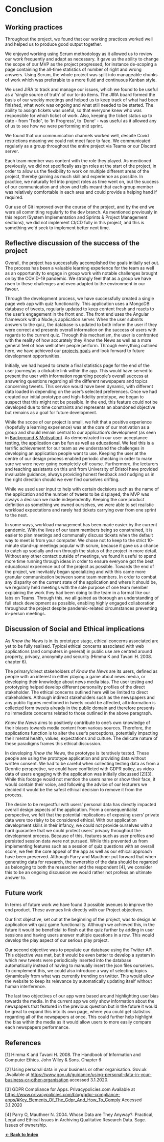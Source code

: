 # Conclusion #

## Working practices ##

Throughout the project, we found that our working practices worked well and helped us to produce good output together.

We enjoyed working using Scrum methodology as it allowed us to review our work frequently and adapt as necessary. It gave us the ability to change the scope of our MVP as the project progressed, for instance de-scoping a page containing the all-time statistics of number of right and wrong answers. Using Scrum, the whole project was split into manageable chunks of work which was preferable to a more fluid and continuous Kanban style.

We used JIRA to track and manage our issues, which we found to be useful as a 'single source of truth' of our to-do items. The JIRA board formed the basis of our weekly meetings and helped us to keep track of what had been finished, what work was ongoing and what still needed to be started. The ability to assign tickets was useful, so that everyone knew who was responsible for which ticket of work. Also, keeping the ticket status up to date - from 'Todo", to 'In Progress', to 'Done' - was useful as it allowed any of us to see how we were performing mid sprint.

We found that our communication channels worked well, despite Covid restrictions meaning we could not meet face to face. We communicated regularly as a group throughout the entire project via Teams or our Discord server.

Each team member was content with the role they played. As mentioned previously, we did not specifically assign roles at the start of the project, in order to allow us the flexibility to work on multiple different areas of the project, thereby gaining as much skill and experience as possible. In practice, we naturally fell into project roles as time went on, but the success of our communication and show and tells meant that each group member was relatively comfortable in each area and could provide a helping hand if required.

Our use of Git improved over the course of the project, and by the end we were all committing regularly to the dev branch. As mentioned previously in this report (System Implementation and Sprints & Project Management sections), we did not implement CI/CD fully in this project, and this is something we'd seek to implement better next time. 

## Reflective discussion of the success of the project
Overall, the project has successfully accomplished the goals initially set out. The process has been a valuable learning experience for the team as well as an opportunity to engage in group work with notable challenges brought on by the COVID-19 pandemic. We strongly feel that as a group we have risen to these challenges and even adapted to the environment in our favour.

Through the development process, we have successfully created a single page web app with quiz functionality. This application uses a MongoDB database of tweets, regularly updated to keep content fresh and reacts to the user’s engagement in the front end. The front end uses the Angular framework with a Node.js application server. When the user submits answers to the quiz, the database is updated to both inform the user if they were correct and presents overall information on the success of users with regards to the current quiz. Through this mechanism, the user is confronted with the reality of how accurately they Know the News as well as a more general feel of how well other people perform. Through everything outlined here, we have achieved our [projects goals](/README.md/#project-objectives) and look forward to future development opportunities.

Initially, we had hoped to create a final statistics page for the end of the user journey/as a clickable link within the app. This would have served to present the user with information regarding people’s overall success at answering questions regarding all the different newspapers and topics concerning tweets. This service would have been dynamic, with different data loaded in depending on the user’s selected preferences. Once we had created our initial prototype and high-fidelity prototype, we began to suspect that this might not be possible. In the end, this feature could not be developed due to time constraints and represents an abandoned objective but remains as a goal for future development.

While the scope of our project is small, we felt that a positive experience (hopefully a learning experience) was at the core of our motivation as a group and should remain central to our application’s development (as seen in [Background & Motivation](/Background_and_Motivation/#scope)). As demonstrated in our user-acceptance testing, the application can be fun as well as educational. We feel this is a terrific achievement for our team as we understand the challenges in developing an application people want to use. Keeping the user at the centre of our design process enabled periodic checking in order to make sure we were never going completely off course. Furthermore, the lecturers and teaching assistants on this unit from University of Bristol have provided invaluable guidance, always providing honest feedback and nudging us in the right direction should we ever find ourselves drifting. 

While we used user input to help with certain decisions such as the name of the application and the number of tweets to be displayed, the MVP was always a decision we made independently. Keeping the core product definition as something we owned ourselves, we were able to set realistic workload expectations and rarely had tickets carrying over from one sprint to the next.

In some ways, workload management has been made easier by the current pandemic. With the lives of our team members being so constrained, it is easier to plan meetings and communally discuss tickets when the default way to meet is from your computer. We chose not to keep to the strict 10-minute stand-up meetings popular with scrum, because it gave us a chance to catch up socially and run through the status of the project in more detail. Without any other contact outside of meetings, we found it useful to spend more time running through ideas in order to ensure everyone got the best educational experience out of the project as possible. Towards the end of the project, we inevitably began specializing and with this came more granular communication between some team members. In order to combat any disparity on the current state of the application and where it should be, we regularly held meetings with the sole purpose of one team member explaining the work they had been doing to the team in a format like our labs on Teams. Through this, we all gained as thorough an understanding of full stack development as possible, enabling highly engaged collaboration throughout the project despite pandemic-related circumstances preventing in-person meetings.

## Discussion of Social and Ethical implications

As _Know the News_ is in its prototype stage, ethical concerns associated are yet to be fully realised. Typical ethical concerns associated with web applications (and computers in general) in public use are centred around property, privacy, anonymity and security (Himma K and Tavani H. 2008. chapter 6).

The primary/direct stakeholders of _Know the News_ are its users, defined as people with an interest in either playing a game about news media, or developing their knowledge about news media bias. The user testing and prototyping helped develop different personality profiles of the direct stakeholder. The ethical concerns outlined here will be limited to direct stakeholders. Although indirect stakeholders such as the newspapers and any public figures mentioned in tweets could be affected, all information is collected form tweets already in the public domain and therefore presents no immediate concerns related to those outlined in the above paragraph.

_Know the News_ aims to positively contribute to one’s own knowledge of their biases towards media content from various sources. Therefore, the applications function is to alter the user’s perceptions, potentially impacting their mental health, values, expectations and culture. The delicate nature of these paradigms frames this ethical discussion.

In developing _Know the News_, the prototype is iteratively tested. These people are using the prototype application and providing data without written consent. We had to be careful when collecting testing data as from a Deontic perspective, we could have conflicted with GDPR policy, as video data of users engaging with the application was initially discussed [2][3]. While this footage would not mention the users name or show their face, it would contain their voice, and following the advice of our lecturers we decided it would be the safest ethical decision to remove it from the process. 

The desire to be respectful with users’ personal data has directly impacted overall design aspects of the application. From a consequentialist perspective, we felt that the potential implications of exposing users’ private data were too risky to be considered ethical. With our application development skills in their infancy, we could not provide ourselves with a hard guarantee that we could protect users’ privacy throughout the development process. Because of this, features such as user profiles and persisted session data were not pursued. While this prevented us from implementing features such as a session of quiz questions with an overall score, we feel the core appeal of the app as well as our ethical approach have been preserved. Although Parry and Mauthner put forward that when generating data for research, the ownership of the data should be regarded as belonging to both the researcher and the respondent [4], we consider this to be an ongoing discussion we would rather not profess an ultimate answer to.

## Future work ## 

In terms of future work we have found 3 possible avenues to improve the end product. These avenues link directly with our Project objectives. 

Our first objective, set out at the beginning of the project,  was to design an application with quiz game functionality. Although we achieved this, in the future it would be beneficial to flesh out the quiz further by adding in user sessions and having users answer multiple questions in a row. This would develop the play aspect of our serious play project.

Our second objective was to populate our database using the Twitter API. This objective was met, but it would be even better to develop a system in which new tweets were periodically inserted into the database automatically instead of having to manually insert the json files ourselves. To complement this, we could also introduce a way of selecting topics dynamically from what was currently trending on twitter. This would allow the website to keep its relevance by automatically updating itself without human interference. 

The last two objectives of our app were based around highlighting user bias towards the media. In the current app we only show information about the newspapers that featured in the previous question but in the future it would be great to expand this into its own page, where you could get statistics regarding all of the newspapers at once. This could further help highlight the bias within the media as it would allow users to more easily compare each newspapers performance.

## References

[1] Himma K and Tavani H. 2008. The Handbook of Information and Computer Ethics.  John Wiley & Sons. Chapter 6

[2] Using personal data in your business or other organisation. Gov.uk .Available at https://www.gov.uk/guidance/using-personal-data-in-your-business-or-other-organisation accessed 3.1.2020.

[3] GDPR Compliance for Apps. Privacypolicies.com Available at https://www.privacypolicies.com/blog/gdpr-compliance-apps/#Key_Elements_Of_The_Gdpr_And_How_To_Comply Accessed 3.1.2020

[4] Parry O, Mauthner N. 2004. Whose Data are They Anyway?: Practical, Legal and Ethical Issues in Archiving Qualitative Research Data. Sage. Issues of ownership.

**[&larr; Back to Index](https://github.com/jamesrw94/UoB_group_project)**
